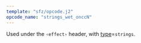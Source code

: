 ```yaml
---
template: "sfz/opcode.j2"
opcode_name: "strings_wet_onccN"
---
```

Used under the `‹effect›` header, with [type]=`strings`.


[type]: type.md#strings
